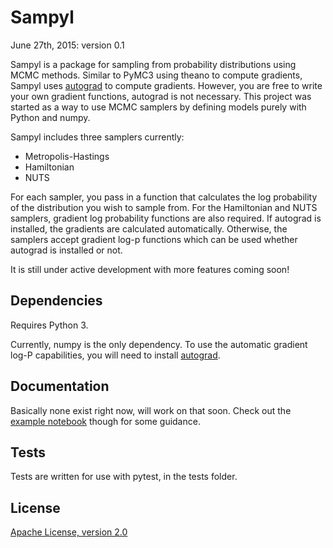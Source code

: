 Sampyl
=======
June 27th, 2015: version 0.1

Sampyl is a package for sampling from probability distributions using MCMC methods. Similar to PyMC3 using theano to compute gradients, Sampyl uses [autograd](https://github.com/HIPS/autograd) to compute gradients. However, you are free to write your own gradient functions, autograd is not necessary. This project was started as a way to use MCMC samplers by defining models purely with Python and numpy.

Sampyl includes three samplers currently:

* Metropolis-Hastings
* Hamiltonian
* NUTS

For each sampler, you pass in a function that calculates the log probability of the distribution you wish to sample from. For the Hamiltonian and NUTS samplers, gradient log probability functions are also required. If autograd is installed, the gradients are calculated automatically. Otherwise, the samplers accept gradient log-p functions which can be used whether autograd is installed or not.

It is still under active development with more features coming soon!

Dependencies
-----------

Requires Python 3.

Currently, numpy is the only dependency. To use the automatic gradient log-P capabilities, you will need to install [autograd](https://github.com/HIPS/autograd).

Documentation
------------
Basically none exist right now, will work on that soon. Check out the [example notebook](http://nbviewer.ipython.org/github/mcleonard/sampyl/blob/master/Examples.ipynb) though for some guidance.

Tests
-----------
Tests are written for use with pytest, in the tests folder.


License
-------
[Apache License, version 2.0](https://github.com/mcleonard/sampyl/blob/master/LICENSE)